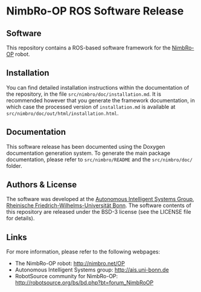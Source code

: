 NimbRo-OP ROS Software Release
==============================

Software
--------
This repository contains a ROS-based software framework for the
[NimbRo-OP](http://nimbro.net/OP) robot.

Installation
------------
You can find detailed installation instructions within the documentation of the
repository, in the file `src/nimbro/doc/installation.md`. It is recommended
however that you generate the framework documentation, in which case the
processed version of `installation.md` is available at
`src/nimbro/doc/out/html/installation.html`.

Documentation
-------------
This software release has been documented using the Doxygen documentation
generation system. To generate the main package documentation, please refer to
`src/nimbro/README` and the `src/nimbro/doc/` folder.

Authors & License
-----------------
The software was developed at the [Autonomous Intelligent Systems
Group](http://ais.uni-bonn.de), [Rheinische Friedrich-Wilhelms-Universität
Bonn](http://www.uni-bonn.de). The software contents of this repository are
released under the BSD-3 license (see the LICENSE file for details).

Links
-----
For more information, please refer to the following webpages:

* The NimbRo-OP robot: http://nimbro.net/OP
* Autonomous Intelligent Systems group: http://ais.uni-bonn.de
* RobotSource community for NimbRo-OP: http://robotsource.org/bs/bd.php?bt=forum_NimbRoOP
